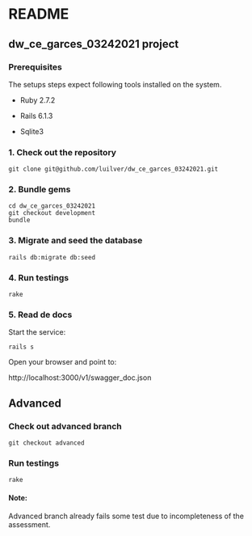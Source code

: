 # README

## dw_ce_garces_03242021 project

### Prerequisites

The setups steps expect following tools installed on the system.

* Ruby 2.7.2

* Rails 6.1.3

* Sqlite3

### 1. Check out the repository

```
git clone git@github.com/luilver/dw_ce_garces_03242021.git
```

### 2. Bundle gems

```
cd dw_ce_garces_03242021
git checkout development
bundle
```

### 3. Migrate and seed the database

```
rails db:migrate db:seed
```

### 4. Run testings

```
rake
```

### 5. Read de docs

Start the service:

```
rails s
```

Open your browser and point to: 

http://localhost:3000/v1/swagger_doc.json

## Advanced

### Check out advanced branch

```
git checkout advanced
```

### Run testings

```
rake
```

#### Note:

Advanced branch already fails some test due to incompleteness of the assessment.
